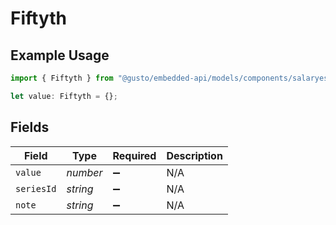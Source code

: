 # Fiftyth

## Example Usage

```typescript
import { Fiftyth } from "@gusto/embedded-api/models/components/salaryestimate.js";

let value: Fiftyth = {};
```

## Fields

| Field              | Type               | Required           | Description        |
| ------------------ | ------------------ | ------------------ | ------------------ |
| `value`            | *number*           | :heavy_minus_sign: | N/A                |
| `seriesId`         | *string*           | :heavy_minus_sign: | N/A                |
| `note`             | *string*           | :heavy_minus_sign: | N/A                |
